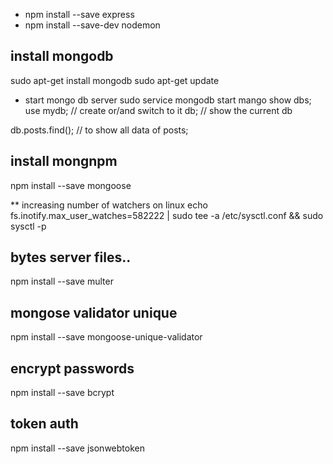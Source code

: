 * npm install --save express
* npm install --save-dev nodemon


## install mongodb
sudo apt-get install mongodb
sudo apt-get update
 * start mongo db server
 sudo service mongodb start
 mango
 show dbs;
 use mydb;  // create or/and switch to it
db; // show the current db

db.posts.find(); // to show all data of posts;

## install mongnpm 
npm install --save mongoose

** increasing number of watchers on linux
echo fs.inotify.max_user_watches=582222 | sudo tee -a /etc/sysctl.conf && sudo sysctl -p


## bytes server files..
npm install --save multer


## mongose validator unique
npm install --save mongoose-unique-validator

## encrypt passwords
npm install --save bcrypt


## token auth
npm install --save jsonwebtoken
